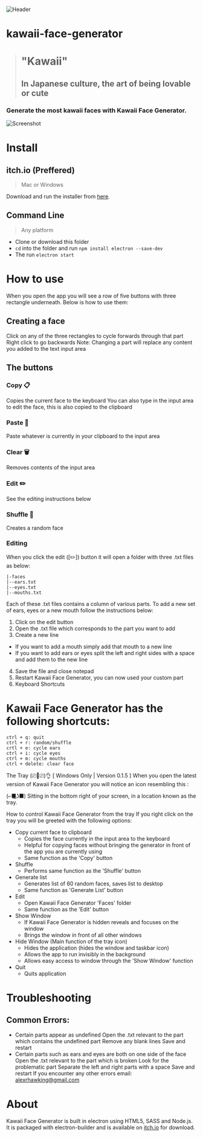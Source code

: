 ![Header](https://img.itch.zone/aW1nLzM1OTYzNDQucG5n/original/rnzUQI.png)
# kawaii-face-generator

> # "Kawaii"
> ## In Japanese culture, the art of being lovable or cute


### Generate the most kawaii faces with Kawaii Face Generator.

![Screenshot](https://img.itch.zone/aW1hZ2UvNjY1NjMyLzM1OTY0NTUuanBn/794x1000/ung52R.jpg)

# Install

## itch.io (Preffered)

> Mac or Windows

Download and run the installer from [here](https://alexhawking.itch.io/kawaii-face-generator).

## Command Line

> Any platform

- Clone or download this folder
- `cd` into the folder and run `npm install electron --save-dev`
- The run `electron start`

# How to use
When you open the app you will see a row of five buttons with three rectangle underneath. Below is how to use them:

## Creating a face
Click on any of the three rectangles to cycle forwards through that part
Right click to go backwards
Note: Changing a part will replace any content you added to the text input area

## The buttons
### Copy 📋
Copies the current face to the keyboard
You can also type in the input area to edit the face, this is also copied to the clipboard
### Paste 📄
Paste whatever is currently in your clipboard to the input area
### Clear 🗑️
Removes contents of the input area
### Edit ✏️
See the editing instructions below
### Shuffle 🔀
Creates a random face
### Editing
When you click the edit ([✏️]) button it will open a folder with three  .txt files as below:
```
|-faces
|--ears.txt
|--eyes.txt
|--mouths.txt
 ```
Each of these  .txt files contains a column of various parts. To add a new set of ears, eyes or a new mouth follow the instructions below:

1. Click on the edit button
2. Open the .txt file which corresponds to the part you want to add
3. Create a new line
  - If you want to add a mouth simply add that mouth to a new line
  - If you want to add ears or eyes split the left and right sides with a space and add them to the new line
4. Save the file and close notepad
5. Restart Kawaii Face Generator, you can now used your custom part
6. Keyboard Shortcuts

# Kawaii Face Generator has the following shortcuts:
```
ctrl + q: quit
ctrl + r: random/shuffle
crtl + e: cycle ears
ctrl + i: cycle eyes
ctrl + m: cycle mouths
ctrl + delete: clear face
```
The Tray (⎚👅⎚)👌
[ Windows Only | Version 0.1.5 ]
When you open the latest version of Kawaii Face Generator you will notice an icon resembling this :

(⌐■͟ʖ■)
Sitting in the bottom right of your screen, in a location known as the tray.

How to control Kawaii Face Generator from the tray
If you right click on the tray you will be greeted with the following options:

- Copy current face to clipboard
  - Copies the face currently in the input area to the keyboard
  - Helpful for copying faces without bringing the generator in front of the app you are currently using
  - Same function as the 'Copy' button
- Shuffle
  - Performs same function as the 'Shuffle' button
- Generate list
  - Generates list of 60 random faces, saves list to desktop
  - Same function as 'Generate List' button
- Edit
  - Open Kawaii Face Generator 'Faces' folder
  - Same function as the 'Edit' button
- Show Window
  - If Kawaii Face Generator is hidden reveals and focuses on the window
  - Brings the window in front of all other windows
- Hide Window (Main function of the tray icon)
  - Hides the application (hides the window and taskbar icon)
  - Allows the app to run invisibly in the background
  - Allows easy access to window through the 'Show Window' function
- Quit
  - Quits application

# Troubleshooting
## Common Errors:

- Certain parts appear as undefined
    Open the .txt relevant to the part which contains the undefined part
    Remove any blank lines
    Save and restart
- Certain parts such as ears and eyes are both on one side of the face
    Open the .txt relevant to the part which is broken
    Look for the problematic part
    Separate the left and right parts with a space
    Save and restart
If you encounter any other errors email: alexrhawking@gmail.com

# About
Kawaii Face Generator is built in electron using HTML5, SASS and Node.js. It is packaged with electron-builder and is available on [itch.io](https://alexhawking.itch.io/kawaii-face-generator) for download.
